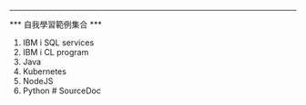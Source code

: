 ﻿--- 
\*** 自我學習範例集合 \***

1. IBM i SQL services
1. IBM i CL program
1. Java
1. Kubernetes
1. NodeJS
1. Python
#   S o u r c e D o c  
 
